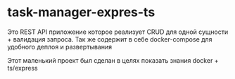 # task-manager-expres-ts

Это REST API приложение которое реализует CRUD для одной сущности + валидация запроса.
Так же содержит в себе docker-compose для удобного деплоя и развертывания

Этот маленький проект был сделан в целях показать знания docker + ts/express
